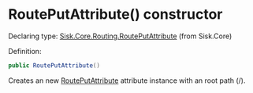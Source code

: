 <!--

Copyrights 2023 Sisk Framework - CypherPotato
Published under MIT license

!!! DO NOT EDIT THIS FILE !!!
This file was generated by a tool in the Sisk package. To edit the information in this documentation,
edit the XML documentation present in the Sisk source code.

-->


# RoutePutAttribute() constructor

Declaring type: [Sisk.Core.Routing.RoutePutAttribute](/spec/Sisk.Core.Routing.RoutePutAttribute.md) (from Sisk.Core)


Definition:

```cs
public RoutePutAttribute()
```

Creates an new <a href="/spec/Sisk.Core.Routing.RoutePutAttribute.md">RoutePutAttribute</a> attribute instance with an root path (/).

